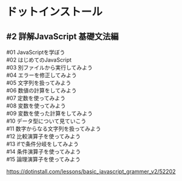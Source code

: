 # ドットインストール<br>
## #2 詳解JavaScript 基礎文法編<br>

#01 JavaScriptを学ぼう<br>
#02 はじめてのJavaScript<br>
#03 別ファイルから実行してみよう<br>
#04 エラーを修正してみよう<br>
#05 文字列を扱ってみよう<br>
#06 数値の計算をしてみよう<br>
#07 定数を使ってみよう<br>
#08 変数を使ってみよう<br>
#09 変数を使った計算をしてみよう<br>
#10 データ型について見ていこう<br>
#11 数字からなる文字列を扱ってみよう<br>
#12 比較演算子を使ってみよう<br>
#13 ifで条件分岐をしてみよう<br>
#14 条件演算子を使ってみよう<br>
#15 論理演算子を使ってみよう<br>

https://dotinstall.com/lessons/basic_javascript_grammer_v2/52202

